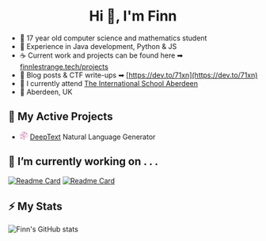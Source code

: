 <h1 align="center">Hi 👋, I'm Finn</h1>

- 🍩 17 year old computer science and mathematics student
- 🐍 Experience in Java development, Python & JS
- ☕ Current work and projects can be found here ➡ [finnlestrange.tech/projects](https://finnlestrange.tech/projects)
- 📠 Blog posts & CTF write-ups ➡ [https://dev.to/71xn](https://dev.to/71xn)
- 🎒 I currently attend [The International School Aberdeen](https://github.com/InternationalSchoolAberdeen)
- 📍  Aberdeen, UK

## 🧠 My Active Projects

- ![](https://github.com/InternationalSchoolAberdeen/aiproject/raw/main/favicon-16x16.png) [DeepText](https://internationalschoolaberdeen.github.io/aiproject/) Natural Language Generator

## 🔭 I’m currently working on . . .

[![Readme Card](https://github-readme-stats.vercel.app/api/pin/?username=71xn&repo=DeepText&theme=material-palenight)](https://github.com/71xn/DeepText)
[![Readme Card](https://github-readme-stats.vercel.app/api/pin/?username=71xn&repo=python-ml&theme=material-palenight)](https://github.com/71xn/python-ml)

## ⚡ My Stats

![Finn's GitHub stats](https://github-readme-stats.vercel.app/api?username=71xn&show_icons=true&theme=material-palenight)
